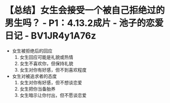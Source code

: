 # 【总结】女生会接受一个被自己拒绝过的男生吗？ - P1：4.13.2成片 - 池子的恋爱日记 - BV1JR4y1A76z

-   女生被拒绝后的回应
    1.  女生回应可能是礼貌或热情
    2.  女生不喜欢你，但保持礼貌
    3.  女生对你有好感，但不到喜欢程度
-   女生对被追求者的态度
    1.  女生对你有好感，但不想谈恋爱
    2.  女生把你当备胎养
    3.  女生暗示让你付出，但不愿谈恋爱